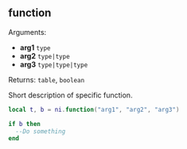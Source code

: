 ## function

Arguments:

- **arg1** `type`
- **arg2** `type|type`
- **arg3** `type|type|type`

Returns: `table`, `boolean`

Short description of specific function.

```lua
local t, b = ni.function("arg1", "arg2", "arg3")

if b then
  --Do something
end
```
